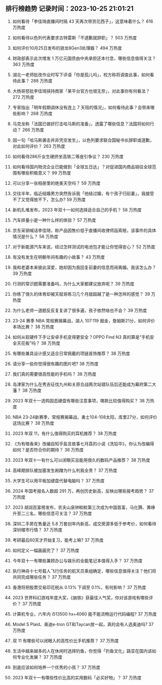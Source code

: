 
## 排行榜趋势 记录时间：2023-10-25 21:01:21
  
  1. 如何看待「李佳琦直播间时隔 43 天再次带货花西子」，这意味着什么？ 616 万热度
    
  2. 如何看待以色列代表要求古特雷斯「不道歉就辞职」？ 503 万热度
    
  3. 如何评价10月25日发布的骁龙8Gen3处理器？ 494 万热度
    
  4. 财政部表示此次增发 1 万亿元国债由中央承担还本付息，哪些信息值得关注？ 363 万热度
    
  5. 湖北一老师批改作业时写下评语「你是孤儿吗」，校方称将调查此事，如何看待此事？ 288 万热度
    
  6. 大杨哥怒批李佳琦挟持商家「某平台官方也很无奈」，对此事你有何看法？ 272 万热度
    
  7. 专家指出「明年假期调休没有连上 7 天班的情况」，如何看待此事？会带来哪些影响？ 268 万热度
    
  8. 马克龙称「法国已做好打击哈马斯的准备」，透露了哪些信息？法国将如何行动？ 266 万热度
    
  9. 因一句「哈马斯袭击并非凭空发生」，以色列要求联合国秘书长辞职或道歉，对此如何评价？ 263 万热度
    
  10. 如何看待286斤女生硬挤坐高铁二等座引争议？ 230 万热度
    
  11. 如何看待国内物流企业已能做到「全球五日达」？对促进国内商品销往全球范围有哪些积极意义？ 99 万热度
    
  12. 可以分享一张相册里的绝美天空吗？ 59 万热度
    
  13. 交往半年，临近结婚男方突然告诉我「他结过婚，有个孩子归前妻」，我接受不了又觉得放不下，怎么办? 59 万热度
    
  14. 新机扎堆发布，2023 年双十一如何选择适合自己的手机？ 58 万热度
    
  15. 汽车排量小是一种什么样的体验？ 57 万热度
    
  16. 京东采销喊话李佳琦，称产品因售价低于直播间收律师函索赔，该事件的具体情况是什么？ 56 万热度
    
  17. 对于新能源汽车来说，经过怎样测试的电池包才能让你觉得安心？ 52 万热度
    
  18. 有没有发生在明朝年间有趣的小故事？ 43 万热度
    
  19. 我和老婆本来彼此深爱，她却因为我回复前妻的信息而闹离婚。我该怎么办？ 39 万热度
    
  20. 行测的常识题需要准备吗，为什么大家都建议放弃呢？ 39 万热度
    
  21. 你练了很久的体育却被天赋哥练习几个月就超越了是一种怎样的感觉？ 39 万热度
    
  22. 为什么老师一道题反反复复讲了很多遍，孩子依然啥也不会？ 39 万热度
    
  23. 23-24 赛季 NBA 常规赛揭幕战，湖人 107:119 掘金，詹姆斯21分，如何评价本场比赛？ 38 万热度
    
  24. 如何从软硬件下手让安卓手机变得更安全？OPPO Find N3 真的算是“手机安全天花板”吗？ 38 万热度
    
  25. 有哪些兼具设计感又适合日常佩戴的项链首饰推荐？ 38 万热度
    
  26. 请分享一些你觉得很有趣的图片吧? 38 万热度
    
  27. 我们真的需要很高性能的手机吗？ 38 万热度
    
  28. 岛津家为什么在秀吉征伐九州和关原合战两次站错队伍后还能成为幕府第二大藩？ 38 万热度
    
  29. 2023 年双十一选购固态硬盘有哪些注意事项，哪款比较值得购买？ 38 万热度
    
  30. NBA 23-24新赛季，常规赛揭幕战，勇士104-108太阳，库里27分，如何评价这场比赛？ 38 万热度
    
  31. 2023 年双 11，有什么值得购买的耳机推荐？ 38 万热度
    
  32. 《为有暗香来》改编自知乎盐言故事七月荔的小说《洗铅华》，你认为改编得如何？是否符合你的期待？ 38 万热度
    
  33. 2023 年双十一有什么可以闭眼买且能用很久的数码产品推荐？ 38 万热度
    
  34. 高峰期排队被加塞发生剐蹭为什么判我全责？ 37 万热度
    
  35. 大学生可以用平板加键盘代替电脑吗？ 37 万热度
    
  36. 2024 年国考报名人数超 291 万，再创历史新高，反映出哪些报考趋势？ 37 万热度
    
  37. 2023 胡润百富榜发布，农夫山泉钟睒睒第三次成为中国首富，马化腾、黄峥升至二三名，哪些信息可关注？ 37 万热度
    
  38. 深圳二手房在售量近 5.8 万套创年内新高，成交房源多低于参考价，如何看待深圳楼市行情？ 37 万热度
    
  39. 考研最后60天才开始复习，能考上嘛? 37 万热度
    
  40. 如何定义一幅画画完了？ 37 万热度
    
  41. 今年双十一有哪些兼顾办公与娱乐的全能笔记本值得入手？ 37 万热度
    
  42. 执行神舟十七号载人飞行任务的航天员乘组确定，哪些信息值得关注？他们将共同完成哪些任务？ 37 万热度
    
  43. 香港将把股票交易印花税从 0.13% 下调至 0.1%，有何影响？ 37 万热度
    
  44. 2023 世界科幻游戏年度大奖，《崩铁》获最佳人气奖，你对该游戏有哪些评价？ 37 万热度
    
  45. 计算机专业，六年内 i513500 hx+4060 能不能流畅运行代码编程? 37 万热度
    
  46. Model S Plaid、奥迪e-tron GT和Taycan放一起，真的会有人选奥迪吗? 37 万热度
    
  47. 双 11 有哪些可以闭眼入的高性价比手机推荐？ 37 万热度
    
  48. 生活中越来越多的人在休闲时选择钓鱼，你觉得「钓鱼文化」路亚在国内该如何专业化发展？ 37 万热度
    
  49. 到底应该如何培养一个优秀的小孩？ 37 万热度
    
  50. 2023 年双十一有哪些性价比高的实用数码「必买好物」？ 37 万热度
    